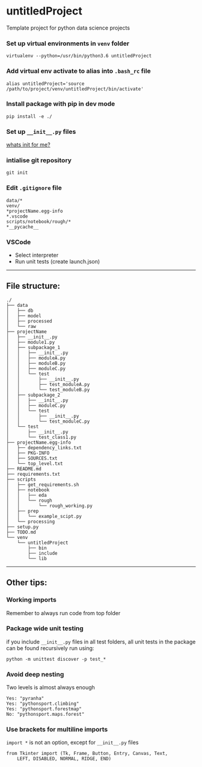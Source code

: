# untitledProject
Template project for python data science projects

### Set up virtual environments in `venv` folder
```
virtualenv --python=/usr/bin/python3.6 untitledProject
```

### Add virtual env activate to alias into `.bash_rc` file
```
alias untitledProject='source /path/to/project/venv/untitledProject/bin/activate'
```

### Install package with pip in dev mode
```
pip install -e ./
```

### Set up `__init__.py` files
[whats init for me?](https://towardsdatascience.com/whats-init-for-me-d70a312da583)


### intialise git repository
```
git init
```

### Edit `.gitignore` file
```
data/*
venv/
*projectName.egg-info
*.vscode
scripts/notebook/rough/*
*__pycache__
```

### VSCode
- Select interpreter
- Run unit tests (create launch.json)

---
## File structure:
```
./
├── data
│   ├── db
│   ├── model
│   ├── processed
│   └── raw
├── projectName
│   ├── __init__.py
│   ├── module1.py
│   ├── subpackage_1
│   │   ├── __init__.py
│   │   ├── moduleA.py
│   │   ├── moduleB.py
│   │   ├── moduleC.py
│   │   └── test
│   │       ├── __init__.py
│   │       ├── test_moduleA.py
│   │       └── test_moduleB.py
│   ├── subpackage_2
│   │   ├── __init__.py
│   │   ├── moduleC.py
│   │   └── test
│   │       ├── __init__.py
│   │       └── test_moduleC.py
│   └── test
│       ├── __init__.py
│       └── test_class1.py
├── projectName.egg-info
│   ├── dependency_links.txt
│   ├── PKG-INFO
│   ├── SOURCES.txt
│   └── top_level.txt
├── README.md
├── requirements.txt
├── scripts
│   ├── get_requirements.sh
│   ├── notebook
│   │   ├── eda
│   │   └── rough
│   │       └── rough_working.py
│   ├── prep
│   │   └── example_scipt.py
│   └── processing
├── setup.py
├── TODO.md
└── venv
    └── untitledProject
        ├── bin
        ├── include
        └── lib
```
---

## Other tips:

### Working imports
Remember to always run code from top folder

### Package wide unit testing
if you include `__init__.py` files in all test folders, all unit tests in the package can be found recursively run using:
```
python -m unittest discover -p test_*
```


### Avoid deep nesting
Two levels is almost always enough
```
Yes: "pyranha"
Yes: "pythonsport.climbing"
Yes: "pythonsport.forestmap"
No: "pythonsport.maps.forest"
```

### Use brackets for multiline imports
`import *` is not an option, except for `__init__.py` files
```
from Tkinter import (Tk, Frame, Button, Entry, Canvas, Text,
    LEFT, DISABLED, NORMAL, RIDGE, END)
```

